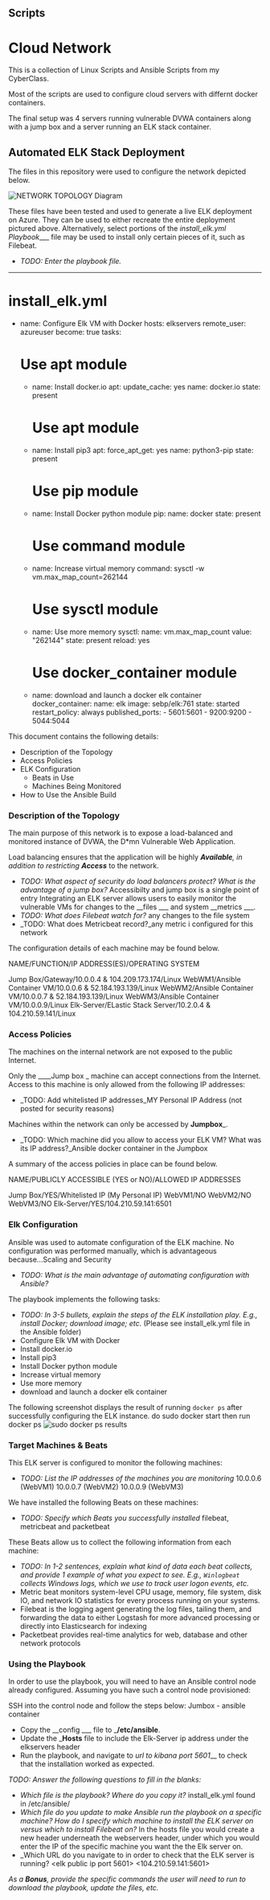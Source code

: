 ## Scripts

# Cloud Network
This is a collection of Linux Scripts and Ansible Scripts from my CyberClass.

Most of the scripts are used to configure cloud servers with differnt docker containers.

The final setup was 4 servers running vulnerable DVWA containers along with a jump box and a server running an ELK stack container.

## Automated ELK Stack Deployment

The files in this repository were used to configure the network depicted below.

![NETWORK TOPOLOGY Diagram](https://drive.google.com/file/d/19ymN3wtI1f2qgB4f8Kp2x_-IhvDYlhxt/view?usp=sharing)

These files have been tested and used to generate a live ELK deployment on Azure. They can be used to either recreate the entire deployment pictured above. Alternatively, select portions of the _install_elk.yml Playbook____ file may be used to install only certain pieces of it, such as Filebeat.

  - _TODO: Enter the playbook file._
---
# install_elk.yml
- name: Configure Elk VM with Docker
  hosts: elkservers
  remote_user: azureuser
  become: true
  tasks:
    # Use apt module
    - name: Install docker.io
      apt:
        update_cache: yes
        name: docker.io
        state: present

      # Use apt module
    - name: Install pip3
      apt:
        force_apt_get: yes
        name: python3-pip
        state: present

      # Use pip module
    - name: Install Docker python module
      pip:
        name: docker
        state: present

      # Use command module
    - name: Increase virtual memory
      command: sysctl -w vm.max_map_count=262144

      # Use sysctl module
    - name: Use more memory
      sysctl:
        name: vm.max_map_count
        value: "262144"
        state: present
        reload: yes

      # Use docker_container module
    - name: download and launch a docker elk container
      docker_container:
        name: elk
        image: sebp/elk:761
        state: started
        restart_policy: always
        published_ports:
          - 5601:5601
          - 9200:9200
          - 5044:5044



This document contains the following details:
- Description of the Topology
- Access Policies
- ELK Configuration
  - Beats in Use
  - Machines Being Monitored
- How to Use the Ansible Build


### Description of the Topology

The main purpose of this network is to expose a load-balanced and monitored instance of DVWA, the D*mn Vulnerable Web Application.

Load balancing ensures that the application will be highly ___Available__, in addition to restricting __Access___ to the network.
- _TODO: What aspect of security do load balancers protect? What is the advantage of a jump box?_
Accessibilty and jump box is a single point of entry
Integrating an ELK server allows users to easily monitor the vulnerable VMs for changes to the __files ___ and system __metrics ___.
- _TODO: What does Filebeat watch for?_ any changes to the file system
- _TODO: What does Metricbeat record?_any metric i configured for this network

The configuration details of each machine may be found below.

NAME/FUNCTION/IP ADDRESS(ES)/OPERATING SYSTEM

Jump Box/Gateway/10.0.0.4 & 104.209.173.174/Linux
WebWM1/Ansible Container VM/10.0.0.6 & 52.184.193.139/Linux
WebWM2/Ansible Container VM/10.0.0.7 & 52.184.193.139/Linux
WebWM3/Ansible Container VM/10.0.0.9/Linux
Elk-Server/ELastic Stack Server/10.2.0.4 & 104.210.59.141/Linux   

### Access Policies

The machines on the internal network are not exposed to the public Internet. 

Only the ____Jump box _ machine can accept connections from the Internet. Access to this machine is only allowed from the following IP addresses:
- _TODO: Add whitelisted IP addresses_MY Personal IP Address (not posted for security reasons)

Machines within the network can only be accessed by __Jumpbox___.
- _TODO: Which machine did you allow to access your ELK VM? What was its IP address?_Ansible docker container in the Jumpbox

A summary of the access policies in place can be found below.

NAME/PUBLICLY ACCESSIBLE (YES or NO)/ALLOWED IP ADDRESSES

Jump Box/YES/Whitelisted IP (My Personal IP)
WebVM1/NO
WebVM2/NO
WebVM3/NO
Elk-Server/YES/104.210.59.141:6501

### Elk Configuration

Ansible was used to automate configuration of the ELK machine. No configuration was performed manually, which is advantageous because...Scaling and Security
- _TODO: What is the main advantage of automating configuration with Ansible?_

The playbook implements the following tasks:
- _TODO: In 3-5 bullets, explain the steps of the ELK installation play. E.g., install Docker; download image; etc._
(Please see install_elk.yml file in the Ansible folder)
- Configure Elk VM with Docker
- Install docker.io
- Install pip3
- Install Docker python module
- Increase virtual memory
- Use more memory
- download and launch a docker elk container

The following screenshot displays the result of running `docker ps` after successfully configuring the ELK instance.
do sudo docker start then run docker ps
![sudo docker ps results](https://drive.google.com/file/d/1ftcie_bzPdfLm1G86Bi7k4Q8JecUq43L/view?usp=sharing)

### Target Machines & Beats
This ELK server is configured to monitor the following machines:
- _TODO: List the IP addresses of the machines you are monitoring_
10.0.0.6 (WebVM1)
10.0.0.7 (WebVM2)
10.0.0.9 (WebVM3)

We have installed the following Beats on these machines:
- _TODO: Specify which Beats you successfully installed_
filebeat, metricbeat and packetbeat

These Beats allow us to collect the following information from each machine:
- _TODO: In 1-2 sentences, explain what kind of data each beat collects, and provide 1 example of what you expect to see. E.g., `Winlogbeat` collects Windows logs, which we use to track user logon events, etc._
- Metric beat monitors system-level CPU usage, memory, file system, disk IO, and network IO statistics for every process running on your systems.
- Filebeat is the logging agent generating the log files, tailing them, and forwarding the data to either Logstash for more advanced processing or directly into Elasticsearch for indexing
- Packetbeat provides real-time analytics for web, database and other network protocols

### Using the Playbook
In order to use the playbook, you will need to have an Ansible control node already configured. Assuming you have such a control node provisioned: 

SSH into the control node and follow the steps below: Jumbox - ansible container
- Copy the __config ___ file to ___/etc/ansible__.
- Update the ___Hosts__ file to include the Elk-Server ip address under the elkservers header
- Run the playbook, and navigate to _url to kibana port 5601___ to check that the installation worked as expected.

_TODO: Answer the following questions to fill in the blanks:_
- _Which file is the playbook? Where do you copy it?_ install_elk.yml found in /etc/ansible/
- _Which file do you update to make Ansible run the playbook on a specific machine? How do I specify which machine to install the ELK server on versus which to install Filebeat on?_
In the hosts file you would create a new header underneath the webservers header, under which you would enter the IP of the specific machine you want the the Elk server on.
- _Which URL do you navigate to in order to check that the ELK server is running? <elk public ip port 5601> <104.210.59.141:5601>

_As a **Bonus**, provide the specific commands the user will need to run to download the playbook, update the files, etc._
